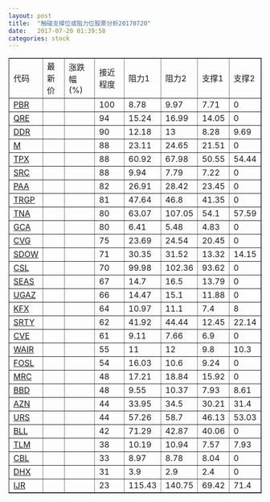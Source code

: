 ```yaml
---
layout: post
title:  "触碰支撑位或阻力位股票分析20170720"
date:   2017-07-20 01:39:58
categories: stock
---
```

<script type="text/javascript">
var stockList = []
stockList.push('gb_pbr');
stockList.push('gb_qre');
stockList.push('gb_ddr');
stockList.push('gb_m');
stockList.push('gb_tpx');
stockList.push('gb_src');
stockList.push('gb_paa');
stockList.push('gb_trgp');
stockList.push('gb_tna');
stockList.push('gb_gca');
stockList.push('gb_cvg');
stockList.push('gb_sdow');
stockList.push('gb_csl');
stockList.push('gb_seas');
stockList.push('gb_ugaz');
stockList.push('gb_kfx');
stockList.push('gb_srty');
stockList.push('gb_cve');
stockList.push('gb_wair');
stockList.push('gb_fosl');
stockList.push('gb_mrc');
stockList.push('gb_bbd');
stockList.push('gb_azn');
stockList.push('gb_urs');
stockList.push('gb_bll');
stockList.push('gb_tlm');
stockList.push('gb_cbl');
stockList.push('gb_dhx');
stockList.push('gb_ijr');
</script>
<table border="1">
 <tr>
 <td>代码</td>
 <td>最新价</td>
 <td>涨跌幅(%)</td>
 <td>接近程度</td>
 <td>阻力1</td>
 <td>阻力2</td>
 <td>支撑1</td>
 <td>支撑2</td>
</tr>
  <tr id="pbr" class="red">
  <td><a href="http://stock.finance.sina.com.cn/usstock/quotes/PBR.html" target="_blank">PBR</a></td><td></td><td></td><td>100</td><td>8.78</td><td>9.97</td><td>7.71</td><td>0</td></tr>
  <tr id="qre" class="red">
  <td><a href="http://stock.finance.sina.com.cn/usstock/quotes/QRE.html" target="_blank">QRE</a></td><td></td><td></td><td>94</td><td>15.24</td><td>16.99</td><td>14.05</td><td>0</td></tr>
  <tr id="ddr" class="green">
  <td><a href="http://stock.finance.sina.com.cn/usstock/quotes/DDR.html" target="_blank">DDR</a></td><td></td><td></td><td>90</td><td>12.18</td><td>13</td><td>8.28</td><td>9.69</td></tr>
  <tr id="m" class="red">
  <td><a href="http://stock.finance.sina.com.cn/usstock/quotes/M.html" target="_blank">M</a></td><td></td><td></td><td>88</td><td>23.11</td><td>24.65</td><td>21.51</td><td>0</td></tr>
  <tr id="tpx" class="green">
  <td><a href="http://stock.finance.sina.com.cn/usstock/quotes/TPX.html" target="_blank">TPX</a></td><td></td><td></td><td>88</td><td>60.92</td><td>67.98</td><td>50.55</td><td>54.44</td></tr>
  <tr id="src" class="red">
  <td><a href="http://stock.finance.sina.com.cn/usstock/quotes/SRC.html" target="_blank">SRC</a></td><td></td><td></td><td>88</td><td>9.94</td><td>7.79</td><td>7.22</td><td>0</td></tr>
  <tr id="paa" class="red">
  <td><a href="http://stock.finance.sina.com.cn/usstock/quotes/PAA.html" target="_blank">PAA</a></td><td></td><td></td><td>82</td><td>26.91</td><td>28.42</td><td>23.45</td><td>0</td></tr>
  <tr id="trgp" class="red">
  <td><a href="http://stock.finance.sina.com.cn/usstock/quotes/TRGP.html" target="_blank">TRGP</a></td><td></td><td></td><td>81</td><td>47.64</td><td>46.8</td><td>41.35</td><td>0</td></tr>
  <tr id="tna" class="green">
  <td><a href="http://stock.finance.sina.com.cn/usstock/quotes/TNA.html" target="_blank">TNA</a></td><td></td><td></td><td>80</td><td>63.07</td><td>107.05</td><td>54.1</td><td>57.59</td></tr>
  <tr id="gca" class="green">
  <td><a href="http://stock.finance.sina.com.cn/usstock/quotes/GCA.html" target="_blank">GCA</a></td><td></td><td></td><td>80</td><td>6.41</td><td>5.48</td><td>4.83</td><td>0</td></tr>
  <tr id="cvg" class="red">
  <td><a href="http://stock.finance.sina.com.cn/usstock/quotes/CVG.html" target="_blank">CVG</a></td><td></td><td></td><td>75</td><td>23.69</td><td>24.54</td><td>20.45</td><td>0</td></tr>
  <tr id="sdow" class="red">
  <td><a href="http://stock.finance.sina.com.cn/usstock/quotes/SDOW.html" target="_blank">SDOW</a></td><td></td><td></td><td>71</td><td>30.35</td><td>31.52</td><td>13.32</td><td>14.15</td></tr>
  <tr id="csl" class="red">
  <td><a href="http://stock.finance.sina.com.cn/usstock/quotes/CSL.html" target="_blank">CSL</a></td><td></td><td></td><td>70</td><td>99.98</td><td>102.36</td><td>93.62</td><td>0</td></tr>
  <tr id="seas" class="red">
  <td><a href="http://stock.finance.sina.com.cn/usstock/quotes/SEAS.html" target="_blank">SEAS</a></td><td></td><td></td><td>67</td><td>14.7</td><td>16.5</td><td>13.79</td><td>0</td></tr>
  <tr id="ugaz" class="red">
  <td><a href="http://stock.finance.sina.com.cn/usstock/quotes/UGAZ.html" target="_blank">UGAZ</a></td><td></td><td></td><td>66</td><td>14.47</td><td>15.1</td><td>11.88</td><td>0</td></tr>
  <tr id="kfx" class="green">
  <td><a href="http://stock.finance.sina.com.cn/usstock/quotes/KFX.html" target="_blank">KFX</a></td><td></td><td></td><td>64</td><td>10.97</td><td>11.1</td><td>7.4</td><td>8</td></tr>
  <tr id="srty" class="red">
  <td><a href="http://stock.finance.sina.com.cn/usstock/quotes/SRTY.html" target="_blank">SRTY</a></td><td></td><td></td><td>62</td><td>41.92</td><td>44.44</td><td>12.45</td><td>22.14</td></tr>
  <tr id="cve" class="green">
  <td><a href="http://stock.finance.sina.com.cn/usstock/quotes/CVE.html" target="_blank">CVE</a></td><td></td><td></td><td>61</td><td>9.11</td><td>7.66</td><td>6.9</td><td>0</td></tr>
  <tr id="wair" class="red">
  <td><a href="http://stock.finance.sina.com.cn/usstock/quotes/WAIR.html" target="_blank">WAIR</a></td><td></td><td></td><td>55</td><td>11</td><td>12</td><td>9.8</td><td>10.3</td></tr>
  <tr id="fosl" class="red">
  <td><a href="http://stock.finance.sina.com.cn/usstock/quotes/FOSL.html" target="_blank">FOSL</a></td><td></td><td></td><td>54</td><td>16.03</td><td>10.6</td><td>9.24</td><td>0</td></tr>
  <tr id="mrc" class="red">
  <td><a href="http://stock.finance.sina.com.cn/usstock/quotes/MRC.html" target="_blank">MRC</a></td><td></td><td></td><td>48</td><td>17.21</td><td>18.84</td><td>15.92</td><td>0</td></tr>
  <tr id="bbd" class="red">
  <td><a href="http://stock.finance.sina.com.cn/usstock/quotes/BBD.html" target="_blank">BBD</a></td><td></td><td></td><td>48</td><td>9.55</td><td>10.37</td><td>7.93</td><td>8.61</td></tr>
  <tr id="azn" class="red">
  <td><a href="http://stock.finance.sina.com.cn/usstock/quotes/AZN.html" target="_blank">AZN</a></td><td></td><td></td><td>44</td><td>33.95</td><td>34.5</td><td>30.21</td><td>31.4</td></tr>
  <tr id="urs" class="green">
  <td><a href="http://stock.finance.sina.com.cn/usstock/quotes/URS.html" target="_blank">URS</a></td><td></td><td></td><td>44</td><td>57.26</td><td>58.7</td><td>46.13</td><td>53.03</td></tr>
  <tr id="bll" class="red">
  <td><a href="http://stock.finance.sina.com.cn/usstock/quotes/BLL.html" target="_blank">BLL</a></td><td></td><td></td><td>42</td><td>71.29</td><td>42.87</td><td>40.06</td><td>0</td></tr>
  <tr id="tlm" class="green">
  <td><a href="http://stock.finance.sina.com.cn/usstock/quotes/TLM.html" target="_blank">TLM</a></td><td></td><td></td><td>38</td><td>10.19</td><td>10.94</td><td>7.57</td><td>7.93</td></tr>
  <tr id="cbl" class="green">
  <td><a href="http://stock.finance.sina.com.cn/usstock/quotes/CBL.html" target="_blank">CBL</a></td><td></td><td></td><td>33</td><td>8.97</td><td>8.78</td><td>8.04</td><td>0</td></tr>
  <tr id="dhx" class="red">
  <td><a href="http://stock.finance.sina.com.cn/usstock/quotes/DHX.html" target="_blank">DHX</a></td><td></td><td></td><td>31</td><td>3.9</td><td>2.9</td><td>2.4</td><td>0</td></tr>
  <tr id="ijr" class="green">
  <td><a href="http://stock.finance.sina.com.cn/usstock/quotes/IJR.html" target="_blank">IJR</a></td><td></td><td></td><td>23</td><td>115.43</td><td>140.75</td><td>69.42</td><td>71.4</td></tr>
</table>

